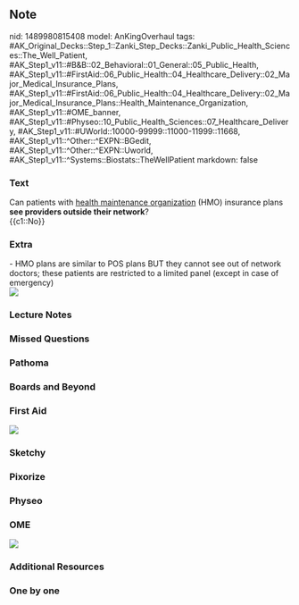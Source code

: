 ## Note
nid: 1489980815408
model: AnKingOverhaul
tags: #AK_Original_Decks::Step_1::Zanki_Step_Decks::Zanki_Public_Health_Sciences::The_Well_Patient, #AK_Step1_v11::#B&B::02_Behavioral::01_General::05_Public_Health, #AK_Step1_v11::#FirstAid::06_Public_Health::04_Healthcare_Delivery::02_Major_Medical_Insurance_Plans, #AK_Step1_v11::#FirstAid::06_Public_Health::04_Healthcare_Delivery::02_Major_Medical_Insurance_Plans::Health_Maintenance_Organization, #AK_Step1_v11::#OME_banner, #AK_Step1_v11::#Physeo::10_Public_Health_Sciences::07_Healthcare_Delivery, #AK_Step1_v11::#UWorld::10000-99999::11000-11999::11668, #AK_Step1_v11::^Other::^EXPN::BGedit, #AK_Step1_v11::^Other::^EXPN::Uworld, #AK_Step1_v11::^Systems::Biostats::TheWellPatient
markdown: false

### Text
<div>
  Can patients with <u>health maintenance organization</u> (HMO)
  insurance plans <b>see providers outside their network</b>?
</div>
<div>
  {{c1::No}}
</div>

### Extra
<div>
  - HMO plans are similar to POS plans BUT they cannot see out of
  network doctors; these patients are restricted to a limited panel
  (except in case of emergency)
</div>
<div><!--anki--><img src=
"Health%20insurance%20plans_1606536512076.png"></div>

### Lecture Notes


### Missed Questions


### Pathoma


### Boards and Beyond


### First Aid
<img src="tmpvlm172.png">

### Sketchy


### Pixorize


### Physeo


### OME
<div class="ome-widget">
  <a href="https://onlinemeded.org?ref=anki"><img src=
  "_OME_AnkiFlashcards_General_7.png"></a>
</div>

### Additional Resources


### One by one

